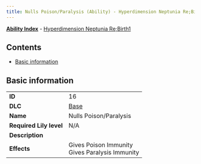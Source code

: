 ```yaml
---
title: Nulls Poison/Paralysis (Ability) - Hyperdimension Neptunia Re;Birth1
---
```


[**Ability Index**](/neptunia/rb1/ability/index.html) - [Hyperdimension Neptunia Re;Birth1](/neptunia/rb1)

## Contents

- [Basic information](#basic-information)

## Basic information

|   |   |
| -- | -- |
| **ID** | 16 |
| **DLC** | [Base](/neptunia/rb1/dlc/1-base.html) |
| **Name** | Nulls Poison/Paralysis |
| **Required Lily level** | N/A |
| **Description** |  |
| **Effects** | Gives Poison Immunity<br />Gives Paralysis Immunity |

